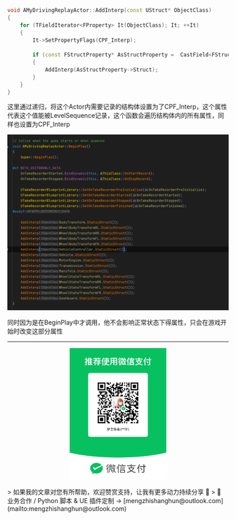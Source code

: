 ```C++
void AMyDrivingReplayActor::AddInterp(const UStruct* ObjectClass)
{
	for (TFieldIterator<FProperty> It(ObjectClass); It; ++It)
	{
		It->SetPropertyFlags(CPF_Interp);
			
		if (const FStructProperty* AsStructProperty =  CastField<FStructProperty>(*It))
		{
			AddInterp(AsStructProperty->Struct);
		}
	}	
}
```

这里通过递归，将这个Actor内需要记录的结构体设置为了CPF_Interp，这个属性代表这个值能被LevelSequence记录，这个函数会遍历结构体内的所有属性，同样也设置为CPF_Interp

![](https://raw.githubusercontent.com/mengzhishanghun/mengzhishanghun/main/Blog/Assets/%E5%9B%BE%E7%89%87/Pasted%20image%2020240905102943.png)

同时因为是在BeginPlay中才调用，他不会影响正常状态下得属性，只会在游戏开始时改变这部分属性

---

<p align="center">
  <img src="https://raw.githubusercontent.com/mengzhishanghun/mengzhishanghun/main/PayCodes/WeChatPay.jpg" width="220"/>
</p>
> 如果我的文章对您有所帮助，欢迎赞赏支持，让我有更多动力持续分享 🙏   
> 💼 业务合作 / Python 脚本 & UE 插件定制 → [mengzhishanghun@outlook.com](mailto:mengzhishanghun@outlook.com)